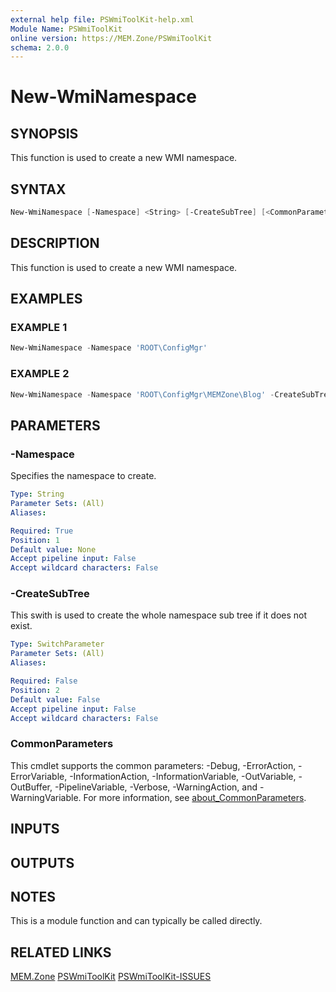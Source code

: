 ```yaml
---
external help file: PSWmiToolKit-help.xml
Module Name: PSWmiToolKit
online version: https://MEM.Zone/PSWmiToolKit
schema: 2.0.0
---
```


# New-WmiNamespace

## SYNOPSIS

This function is used to create a new WMI namespace.

## SYNTAX

```powershell
New-WmiNamespace [-Namespace] <String> [-CreateSubTree] [<CommonParameters>]
```

## DESCRIPTION

This function is used to create a new WMI namespace.

## EXAMPLES

### EXAMPLE 1

```powershell
New-WmiNamespace -Namespace 'ROOT\ConfigMgr'
```

### EXAMPLE 2

```powershell
New-WmiNamespace -Namespace 'ROOT\ConfigMgr\MEMZone\Blog' -CreateSubTree
```

## PARAMETERS

### -Namespace

Specifies the namespace to create.

```yaml
Type: String
Parameter Sets: (All)
Aliases:

Required: True
Position: 1
Default value: None
Accept pipeline input: False
Accept wildcard characters: False
```

### -CreateSubTree

This swith is used to create the whole namespace sub tree if it does not exist.

```yaml
Type: SwitchParameter
Parameter Sets: (All)
Aliases:

Required: False
Position: 2
Default value: False
Accept pipeline input: False
Accept wildcard characters: False
```

### CommonParameters

This cmdlet supports the common parameters: -Debug, -ErrorAction, -ErrorVariable, -InformationAction, -InformationVariable, -OutVariable, -OutBuffer, -PipelineVariable, -Verbose, -WarningAction, and -WarningVariable.
For more information, see [about_CommonParameters](http://go.microsoft.com/fwlink/?LinkID=113216).

## INPUTS

## OUTPUTS

## NOTES

This is a module function and can typically be called directly.

## RELATED LINKS

[MEM.Zone](https://MEM.Zone)
[PSWmiToolKit](https://MEM.Zone/PSWmiToolKit)
[PSWmiToolKit-ISSUES](https://MEM.Zone/PSWmiToolKit-ISSUES)

